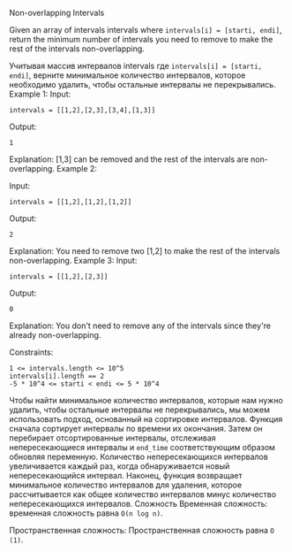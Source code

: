 <p>
Non-overlapping Intervals
</p>

Given an array of intervals intervals where `intervals[i] = [starti, endi]`, return the minimum number of intervals you need to remove to make the rest of the intervals non-overlapping.

Учитывая массив интервалов intervals где `intervals[i] = [starti, endi]`, верните минимальное количество интервалов, которое необходимо удалить, чтобы остальные интервалы не перекрывались.
Example 1:
Input: 
```
intervals = [[1,2],[2,3],[3,4],[1,3]]
```
Output:
```
1
```
Explanation: [1,3] can be removed and the rest of the intervals are non-overlapping.
Example 2:

Input:
```
intervals = [[1,2],[1,2],[1,2]]
```
Output:
```
2
```
Explanation: You need to remove two [1,2] to make the rest of the intervals non-overlapping.
Example 3:
Input: 
```
intervals = [[1,2],[2,3]]
```
Output:
```
0
```
Explanation: You don't need to remove any of the intervals since they're already non-overlapping.
 
Constraints:
```
1 <= intervals.length <= 10^5
intervals[i].length == 2
-5 * 10^4 <= starti < endi <= 5 * 10^4
```


Чтобы найти минимальное количество интервалов, которые нам нужно удалить, чтобы остальные интервалы не перекрывались, мы можем использовать подход, основанный на сортировке интервалов.
Функция сначала сортирует интервалы по времени их окончания. Затем он перебирает отсортированные интервалы, отслеживая непересекающиеся интервалы и `end_time` соответствующим образом обновляя переменную. Количество непересекающихся интервалов увеличивается каждый раз, когда обнаруживается новый непересекающийся интервал. Наконец, функция возвращает минимальное количество интервалов для удаления, которое рассчитывается как общее количество интервалов минус количество непересекающихся интервалов.
Сложность
Временная сложность:
временная сложность равна `O(n log n)`.

Пространственная сложность:
Пространственная сложность равна `O (1)`.
</p>
